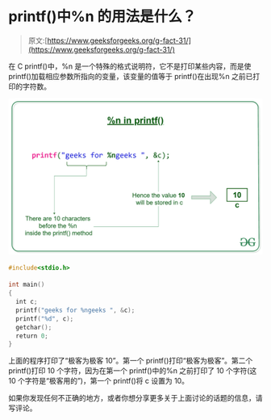 # printf()中%n 的用法是什么？

> 原文:[https://www.geeksforgeeks.org/g-fact-31/](https://www.geeksforgeeks.org/g-fact-31/)

在 C printf()中，%n 是一个特殊的格式说明符，它不是打印某些内容，而是使 printf()加载相应参数所指向的变量，该变量的值等于 printf()在出现%n 之前已打印的字符数。

[![](img/b85708f4ad1c9fffe1736eb54ac18bce.png)](https://media.geeksforgeeks.org/wp-content/cdn-uploads/20191009172738/n-in-printf.jpg)

```cpp
#include<stdio.h>

int main()
{
  int c;
  printf("geeks for %ngeeks ", &c);
  printf("%d", c);
  getchar();
  return 0;
}
```

上面的程序打印了“极客为极客 10”。第一个 printf()打印“极客为极客”。第二个 printf()打印 10 个字符，因为在第一个 printf()中的%n 之前打印了 10 个字符(这 10 个字符是“极客用的”)，第一个 printf()将 c 设置为 10。

如果你发现任何不正确的地方，或者你想分享更多关于上面讨论的话题的信息，请写评论。